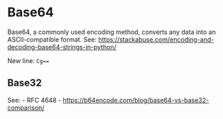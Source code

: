 # Base64



Base64, a commonly used encoding method, converts any data into an ASCII-compatible format.
See: <https://stackabuse.com/encoding-and-decoding-base64-strings-in-python/>




New line: `Cg==`





## Base32

See:
	- RFC 4648
	- <https://b64encode.com/blog/base64-vs-base32-comparison/>